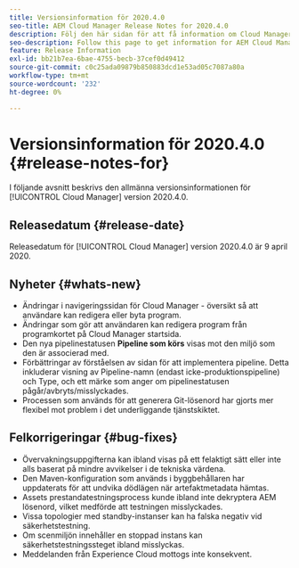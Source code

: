 ```yaml
---
title: Versionsinformation för 2020.4.0
seo-title: AEM Cloud Manager Release Notes for 2020.4.0
description: Följ den här sidan för att få information om Cloud Manager version 2020.4.0
seo-description: Follow this page to get information for AEM Cloud Manager Release 2020.4.0
feature: Release Information
exl-id: bb21b7ea-6bae-4755-becb-37cef0d49412
source-git-commit: c0c25ada09879b850883dcd1e53ad05c7087a80a
workflow-type: tm+mt
source-wordcount: '232'
ht-degree: 0%

---
```


# Versionsinformation för 2020.4.0 {#release-notes-for}

I följande avsnitt beskrivs den allmänna versionsinformationen för [!UICONTROL Cloud Manager] version 2020.4.0.

## Releasedatum {#release-date}

Releasedatum för [!UICONTROL Cloud Manager] version 2020.4.0 är 9 april 2020.

## Nyheter {#whats-new}

* Ändringar i navigeringssidan för Cloud Manager - översikt så att användare kan redigera eller byta program.
* Ändringar som gör att användaren kan redigera program från programkortet på Cloud Manager startsida.
* Den nya pipelinestatusen **Pipeline som körs** visas mot den miljö som den är associerad med.
* Förbättringar av förståelsen av sidan för att implementera pipeline. Detta inkluderar visning av Pipeline-namn (endast icke-produktionspipeline) och Type, och ett märke som anger om pipelinestatusen pågår/avbryts/misslyckades.
* Processen som används för att generera Git-lösenord har gjorts mer flexibel mot problem i det underliggande tjänstskiktet.

## Felkorrigeringar {#bug-fixes}

* Övervakningsuppgifterna kan ibland visas på ett felaktigt sätt eller inte alls baserat på mindre avvikelser i de tekniska värdena.
* Den Maven-konfiguration som används i byggbehållaren har uppdaterats för att undvika dödlägen när artefaktmetadata hämtas.
* Assets prestandatestningsprocess kunde ibland inte dekryptera AEM lösenord, vilket medförde att testningen misslyckades.
* Vissa topologier med standby-instanser kan ha falska negativ vid säkerhetstestning.
* Om scenmiljön innehåller en stoppad instans kan säkerhetstestningssteget ibland misslyckas.
* Meddelanden från Experience Cloud mottogs inte konsekvent.
